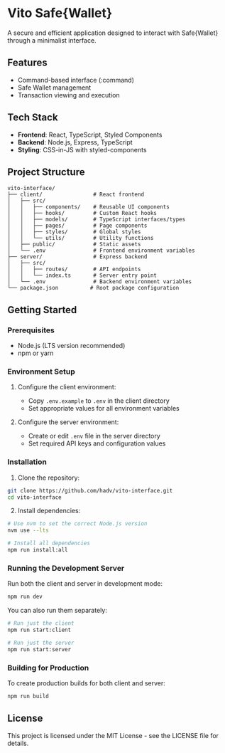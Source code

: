 # Vito Safe{Wallet}

A secure and efficient application designed to interact with Safe{Wallet} through a minimalist interface.

## Features

- Command-based interface (:command)
- Safe Wallet management
- Transaction viewing and execution

## Tech Stack

- **Frontend**: React, TypeScript, Styled Components
- **Backend**: Node.js, Express, TypeScript
- **Styling**: CSS-in-JS with styled-components

## Project Structure

```
vito-interface/
├── client/                # React frontend
│   ├── src/
│   │   ├── components/    # Reusable UI components
│   │   ├── hooks/         # Custom React hooks
│   │   ├── models/        # TypeScript interfaces/types
│   │   ├── pages/         # Page components
│   │   ├── styles/        # Global styles
│   │   └── utils/         # Utility functions
│   ├── public/            # Static assets
│   └── .env               # Frontend environment variables
├── server/                # Express backend
│   ├── src/
│   │   ├── routes/        # API endpoints
│   │   └── index.ts       # Server entry point
│   └── .env               # Backend environment variables
└── package.json          # Root package configuration
```

## Getting Started

### Prerequisites

- Node.js (LTS version recommended)
- npm or yarn

### Environment Setup

1. Configure the client environment:
   - Copy `.env.example` to `.env` in the client directory
   - Set appropriate values for all environment variables

2. Configure the server environment:
   - Create or edit `.env` file in the server directory
   - Set required API keys and configuration values

### Installation

1. Clone the repository:
```bash
git clone https://github.com/hadv/vito-interface.git
cd vito-interface
```

2. Install dependencies:
```bash
# Use nvm to set the correct Node.js version
nvm use --lts

# Install all dependencies
npm run install:all
```

### Running the Development Server

Run both the client and server in development mode:

```bash
npm run dev
```

You can also run them separately:

```bash
# Run just the client
npm run start:client

# Run just the server
npm run start:server
```

### Building for Production

To create production builds for both client and server:

```bash
npm run build
```



## License

This project is licensed under the MIT License - see the LICENSE file for details.